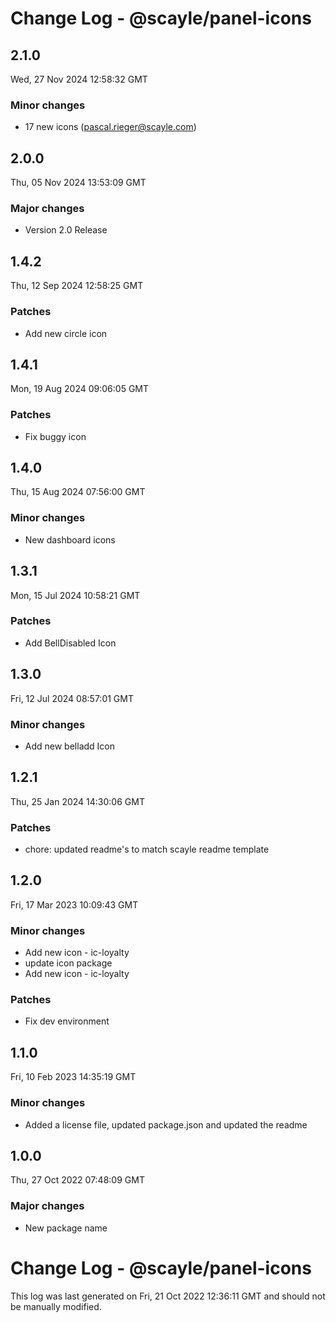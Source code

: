 # Change Log - @scayle/panel-icons

<!-- This log was last generated on Wed, 27 Nov 2024 12:58:32 GMT and should not be manually modified. -->

<!-- Start content -->

## 2.1.0

Wed, 27 Nov 2024 12:58:32 GMT

### Minor changes

- 17 new icons (pascal.rieger@scayle.com)

## 2.0.0

Thu, 05 Nov 2024 13:53:09 GMT

### Major changes

- Version 2.0 Release

## 1.4.2

Thu, 12 Sep 2024 12:58:25 GMT

### Patches

- Add new circle icon

## 1.4.1

Mon, 19 Aug 2024 09:06:05 GMT

### Patches

- Fix buggy icon

## 1.4.0

Thu, 15 Aug 2024 07:56:00 GMT

### Minor changes

- New dashboard icons

## 1.3.1

Mon, 15 Jul 2024 10:58:21 GMT

### Patches

- Add BellDisabled Icon

## 1.3.0

Fri, 12 Jul 2024 08:57:01 GMT

### Minor changes

- Add new belladd Icon

## 1.2.1

Thu, 25 Jan 2024 14:30:06 GMT

### Patches

- chore: updated readme's to match scayle readme template

## 1.2.0

Fri, 17 Mar 2023 10:09:43 GMT

### Minor changes

- Add new icon - ic-loyalty
- update icon package
- Add new icon - ic-loyalty

### Patches

- Fix dev environment

## 1.1.0

Fri, 10 Feb 2023 14:35:19 GMT

### Minor changes

- Added a license file, updated package.json and updated the readme

## 1.0.0

Thu, 27 Oct 2022 07:48:09 GMT

### Major changes

- New package name

# Change Log - @scayle/panel-icons

This log was last generated on Fri, 21 Oct 2022 12:36:11 GMT and should not be manually modified.
